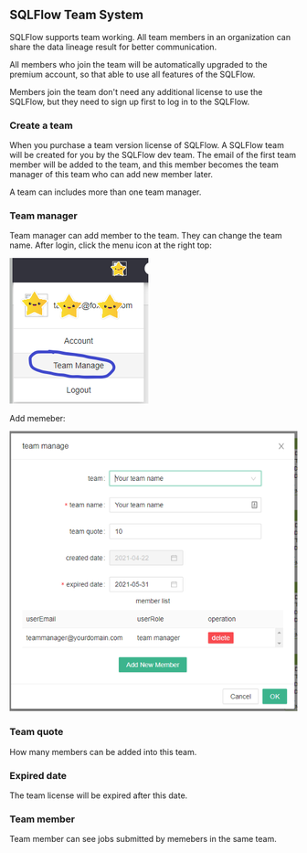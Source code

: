 ## SQLFlow Team System

SQLFlow supports team working. All team members in an organization 
can share the data lineage result for better communication. 

All members who join the team will be automatically upgraded to the premium account, 
so that able to use all features of the SQLFlow.

Members join the team don't need any additional license to use the SQLFlow,
but they need to sign up first to log in to the SQLFlow.

### Create a team
When you purchase a team version license of SQLFlow. A SQLFlow team will be created
for you by the SQLFlow dev team. The email of the first team member will be
added to the team, and this member becomes the team manager of this team
who can add new member later.

A team can includes more than one team manager.

### Team manager

Team manager can add member to the team. They can change the team name. 
After login, click the menu icon at the right top:

![sqlflow-team-menu](/images/sqlflow-team-menu.png)

Add memeber:

![sqlflow-team-manager](/images/sqlflow-team-manager.png)

### Team quote
How many members can be added into this team.

### Expired date
The team license will be expired after this date.

### Team member
Team member can see jobs submitted by memebers in the same team.
